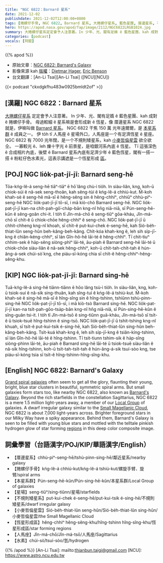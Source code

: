 ```yaml
---
title: "NGC 6822：Barnard 星系"
date: 2021-12-02
publishdate: 2021-12-02T12:00:00+0800
tags: [捲螺仔手骨, NGC 6822, Barnard 星系, 大捲螺仔星系, 藍色星團, 厝邊星系, 不規則矮星系, 矮星系, 小麥哲倫星雲, 銀河系, 恆星形成區, 人馬座, 水素, 本星系群]
hero: https://apod.nasa.gov/apod/fap/image/2112/NGC6822LRGB1024.jpg
summary: 大捲螺仔星系定定會予人注意著。In 少年、光、閣有足媠 ê 藍色星團、kah 成對 ê 捲螺仔手骨。毋過較細 ê 星系嘛是會形成新 ê 恆星，像 厝邊星系 NGC 6822 就是，伊嘛叫做 Barnard 星系。
categories: [podcast]
vocals: [阿錕]
---
```


{{% apod %}}

- 原始文章：[NGC 6822: Barnard's Galaxy](https://apod.nasa.gov/apod/ap211202.html)
- 影像來源 kah [版權][copyright]：[Dietmar Hager](https://www.facebook.com/StargazerObservatory/), [Eric Benson](http://www.faintgalaxy.com/)
- 台文翻譯：[An-Li Tsai][An-Li Tsai] ([NCU][NCU])

{{< podcast "ckxdgkfhu483w0925bmldt2of" >}}

## [漢羅] NGC 6822：Barnard 星系
[大捲螺仔星系][Grand spiral galaxies] 定定會予人注意著。
In 少年、光、閣有足媠 ê 藍色星團、kah 成對 ê 捲螺仔手骨。
毋過較細 ê 星系嘛是會形成新 ê 恆星，像 厝邊星系 NGC 6822 就是，伊嘛叫做 [Barnard 星系][Barnard's Galaxy]。
NGC 6822 干焦 150 萬 光年遠爾爾，是 [本星系群][Local Group] ê 成員之一。
伊 to̍h tī 人馬座 ê 星場外口，人馬座是一个有足濟恆星 ê 星座。
NGC 6822 有 7000 光年闊，是一个不規則矮星系，kah [小麥哲倫星雲][Small Magellanic Cloud] 欲仝欲仝。
一寡較光 ê、leh 爍十字光 ê 前景星，是咱銀河系內底 ê 恆星。
Tī 這張深色 ê 合成相片內底，後壁 ê Barnard 星系內底有足濟少年 ê 藍色恆星，閣有一搭一搭 ê 粉紅仔色水素光，這表示講遮是一个恆星形成 [區][regions t]。

## [POJ] NGC lio̍k-pat-jī-jī: Barnard seng-hē
Tōa-kńg-lê-á seng-hē tiāⁿ-tiāⁿ ē hō͘ lâng chù-ì tio̍h.
In siàu-liân, kng, koh-ū chiok-súi ê nâ-sek seng-thoân, kah sêng-tùi ê kńg-lê-á chhiú-kut.
M̄-koh khah-sè ê seng-hē mā-sī ē hêng-sêng sin ê hêng-chhiⁿ, chhiūⁿ chhù-piⁿ-seng-hē NGC lio̍k-pat-jī-jī tō-sī, i mā kiò-chò Barnard seng-hē.
NGC lio̍k-pat-jī-jī kan-na chi̍t-pah-gō͘-cha̍p-bān kng-nî hn̄g niā-niā, sī Pún-seng-hē-kûn ê sêng-goân chi-it.
I to̍h tī Jîn-má-chō ê seng-tiûⁿ gōa-kháu, Jîn-má-chō sī chi̍t-ê ū chiok-chōe hêng-chhiⁿ ê seng-chō.
NGC lio̍k-pat-jī-jī ū chhit-chheng kng-nî khoah, sī chi̍t-ê put-kui-chek é-seng-hē, kah Sió-be̍h-thiat-lûn seng-hûn beh-kâng-beh-kâng.
Chi̍t-kóa khah-kng ê, leh sih si̍p-jī-kng ê chiân-kéng-chhiⁿ, sī lán Gîn-hô-hē lāi-té ê hêng-chhiⁿ.
Tī chit-tiuⁿ chhim-sek ê ha̍p-sêng siòng-phìⁿ lāi-té, āu-piah ê Barnard seng-hē lāi-té ū chiok-chōe siàu-liân ê nâ-sek hêng-chhiⁿ, koh-ū chi̍t-tah-chi̍t-tah ê hún-âng-á-sek chúi-sò͘ kng, che piáu-sī-kóng chia sī chi̍t-ê hêng-chhiⁿ-hêng-sêng-khu.

## [KIP] NGC lio̍k-pat-jī-jī: Barnard sing-hē
Tuā-kńg-lê-á sing-hē tiānn-tiānn ē hōo lâng tsù-ì tio̍h.
In siàu-liân, kng, koh-ū tsiok-suí ê nâ-sik sing-thuân, kah sîng-tuì ê kńg-lê-á tshiú-kut.
M̄-koh khah-sè ê sing-hē mā-sī ē hîng-sîng sin ê hîng-tshinn, tshiūnn tshù-pinn-sing-hē NGC lio̍k-pat-jī-jī tō-sī, i mā kiò-tsò Barnard sing-hē.
NGC lio̍k-pat-jī-jī kan-na tsi̍t-pah-gōo-tsa̍p-bān kng-nî hn̄g niā-niā, sī Pún-sing-hē-kûn ê sîng-guân tsi-it.
I to̍h tī Jîn-má-tsō ê sing-tiûnn guā-kháu, Jîn-má-tsō sī tsi̍t-ê ū tsiok-tsuē hîng-tshinn ê sing-tsō.
NGC lio̍k-pat-jī-jī ū tshit-tshing kng-nî khuah, sī tsi̍t-ê put-kui-tsik é-sing-hē, kah Sió-be̍h-thiat-lûn sing-hûn beh-kâng-beh-kâng.
Tsi̍t-kuá khah-kng ê, leh sih si̍p-jī-kng ê tsiân-kíng-tshinn, sī lán Gîn-hô-hē lāi-té ê hîng-tshinn.
Tī tsit-tiunn tshim-sik ê ha̍p-sîng siòng-phìnn lāi-té, āu-piah ê Barnard sing-hē lāi-té ū tsiok-tsuē siàu-liân ê nâ-sik hîng-tshinn, koh-ū tsi̍t-tah-tsi̍t-tah ê hún-âng-á-sik tsuí-sòo kng, tse piáu-sī-kóng tsia sī tsi̍t-ê hîng-tshinn-hîng-sîng-khu.


## [English] NGC 6822: Barnard's Galaxy
[Grand spiral galaxies][Grand spiral galaxies] often seem to get all the glory, flaunting their young, bright, blue star clusters in beautiful, symmetric spiral arms.
But small galaxies form stars too, like nearby NGC 6822, also known as [Barnard's Galaxy][Barnard's Galaxy].
Beyond the rich starfields in the constellation Sagittarius, NGC 6822 is a mere 1.5 million light-years away, a member of our [Local Group][Local Group] of galaxies.
A dwarf irregular galaxy similar to the [Small Magellanic Cloud][Small Magellanic Cloud], NGC 6822 is about 7,000 light-years across.
Brighter foreground stars in our Milky Way have a spiky appearance.
Behind them, Barnard's Galaxy is seen to be filled with young blue stars and mottled with the telltale pinkish hydrogen glow of star forming [regions][regions e] in this deep color composite image.

## 詞彙學習（台語漢字/POJ/KIP/華語漢字/English）
- 【厝邊星系】chhù-piⁿ-seng-hē/tshù-pinn-sing-hē/鄰近星系/nearby galaxy
- 【捲螺仔手骨】kńg-lê-á chhiú-kut/kńg-lê-á tshiú-kut/螺旋手臂、旋臂/spiral arms
- 【本星系群】Pún-seng-hē-kûn/Pún-sing-hē-kûn/本星系群/Local Group of galaxies
- 【星場】seng-tiûⁿ/sing-tiûnn/星場/starfields
- 【不規則矮星系】put-kui-chek é-seng-hē/put-kui-tsik é-sing-hē/不規則矮星系/dwarf irregular galaxy
- 【小麥哲倫星雲】Sió-be̍h-thiat-lûn seng-hûn/Sió-be̍h-thiat-lûn sing-hûn/小麥哲倫星雲/the Small Magellanic Cloud
- 【恆星形成區】hêng-chhiⁿ hêng-sêng-khu/hîng-tshinn hîng-sîng-khu/恆星形成區/star forming regions
- 【人馬座】Jîn-má-chō/Jîn-má-tsō/人馬座/Sagittarius
- 【水素】chúi-sò͘/tsuí-sòo/氫/hydrogen


{{% /apod %}}
[An-Li Tsai]: mailto:thianbun.taigi@gmail.com
[NCU]: https://www.astro.ncu.edu.tw

[copyright]: https://apod.nasa.gov/apod/fap/lib/about_apod.html#srapply

[Grand spiral galaxies]:https://apod.nasa.gov/apod/ap190629.html
[Barnard's Galaxy]:http://messier.seds.org/xtra/ngc/n6822.html
[Local Group]:http://www.atlasoftheuniverse.com/localgr.html
[Small Magellanic Cloud]:https://www.nasa.gov/content/hubble-space-telescope-finds-source-of-magellanic-stream
[regions e]:https://apod.nasa.gov/apod/ap211119.html
[regions t]:https://apod.tw/daily/20211119/
